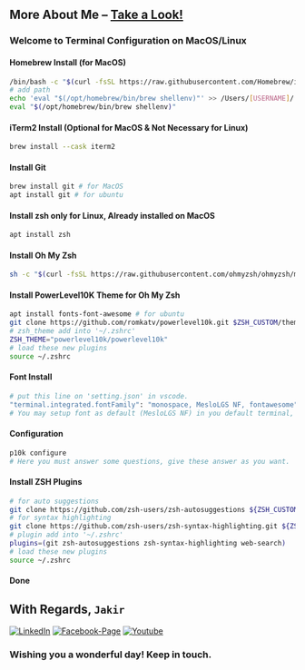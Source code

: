 ## More About Me – [Take a Look!](http://www.mjakaria.me) 

### Welcome to Terminal Configuration on MacOS/Linux

#### Homebrew Install (for MacOS)
```bash
/bin/bash -c "$(curl -fsSL https://raw.githubusercontent.com/Homebrew/install/HEAD/install.sh)"
# add path
echo 'eval "$(/opt/homebrew/bin/brew shellenv)"' >> /Users/[USERNAME]/.zprofile
eval "$(/opt/homebrew/bin/brew shellenv)"
```

#### iTerm2 Install (Optional for MacOS & Not Necessary for Linux)
```bash
brew install --cask iterm2
```

#### Install Git
```bash
brew install git # for MacOS
apt install git # for ubuntu
```
#### Install zsh only for Linux, Already installed on MacOS
```bash
apt install zsh
```

#### Install Oh My Zsh
```bash
sh -c "$(curl -fsSL https://raw.githubusercontent.com/ohmyzsh/ohmyzsh/master/tools/install.sh)"
```

#### Install PowerLevel10K Theme for Oh My Zsh
```bash
apt install fonts-font-awesome # for ubuntu
git clone https://github.com/romkatv/powerlevel10k.git $ZSH_CUSTOM/themes/powerlevel10k
# zsh_theme add into '~/.zshrc'
ZSH_THEME="powerlevel10k/powerlevel10k"
# load these new plugins
source ~/.zshrc
```

#### Font Install
```bash
# put this line on 'setting.json' in vscode.
"terminal.integrated.fontFamily": "monospace, MesloLGS NF, fontawesome"
# You may setup font as default (MesloLGS NF) in you default terminal, then it will work.
```

#### Configuration
```bash
p10k configure
# Here you must answer some questions, give these answer as you want.
```

#### Install ZSH Plugins
```bash
# for auto suggestions
git clone https://github.com/zsh-users/zsh-autosuggestions ${ZSH_CUSTOM:-~/.oh-my-zsh/custom}/plugins/zsh-autosuggestions
# for syntax highlighting
git clone https://github.com/zsh-users/zsh-syntax-highlighting.git ${ZSH_CUSTOM:-~/.oh-my-zsh/custom}/plugins/zsh-syntax-highlighting
# plugin add into '~/.zshrc'
plugins=(git zsh-autosuggestions zsh-syntax-highlighting web-search)
# load these new plugins
source ~/.zshrc
```

#### Done

## With Regards, `Jakir`

[![LinkedIn][linkedin-shield-jakir]][linkedin-url-jakir]
[![Facebook-Page][facebook-shield-jakir]][facebook-url-jakir]
[![Youtube][youtube-shield-jakir]][youtube-url-jakir]

### Wishing you a wonderful day! Keep in touch.

<!-- Personal profile -->

[linkedin-shield-jakir]: https://img.shields.io/badge/linkedin-%230077B5.svg?style=for-the-badge&logo=linkedin&logoColor=white
[linkedin-url-jakir]: https://www.linkedin.com/in/jakir-ruet/
[facebook-shield-jakir]: https://img.shields.io/badge/Facebook-%231877F2.svg?style=for-the-badge&logo=Facebook&logoColor=white
[facebook-url-jakir]: https://www.facebook.com/jakir.ruet/
[youtube-shield-jakir]: https://img.shields.io/badge/YouTube-%23FF0000.svg?style=for-the-badge&logo=YouTube&logoColor=white
[youtube-url-jakir]: https://www.youtube.com/@mjakaria-ruet/featured

